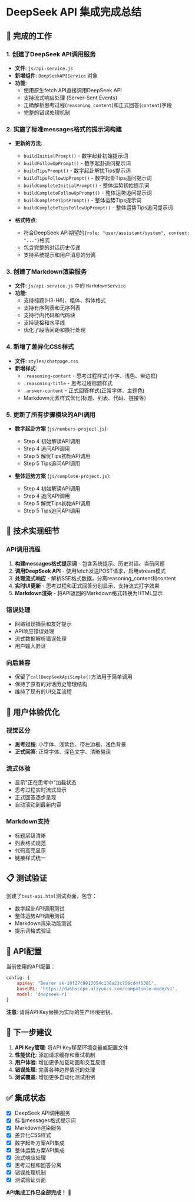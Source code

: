 # DeepSeek API 集成完成总结

## 🎯 完成的工作

### 1. 创建了DeepSeek API调用服务
- **文件**: `js/api-service.js`
- **新增组件**: `DeepSeekAPIService` 对象
- **功能**:
  - 使用原生fetch API直接调用DeepSeek API
  - 支持流式响应处理 (Server-Sent Events)
  - 正确解析思考过程(`reasoning_content`)和正式回答(`content`)字段
  - 完整的错误处理机制

### 2. 实施了标准messages格式的提示词构建
- **更新的方法**:
  - `buildInitialPrompt()` - 数字起卦初始提示词
  - `buildFollowUpPrompt()` - 数字起卦追问提示词
  - `buildTipsPrompt()` - 数字起卦解忧Tips提示词
  - `buildTipsFollowUpPrompt()` - 数字起卦Tips追问提示词
  - `buildCompleteInitialPrompt()` - 整体运势初始提示词
  - `buildCompleteFollowUpPrompt()` - 整体运势追问提示词
  - `buildCompleteTipsPrompt()` - 整体运势Tips提示词
  - `buildCompleteTipsFollowUpPrompt()` - 整体运势Tips追问提示词

- **格式特点**:
  - 符合DeepSeek API期望的`{role: "user/assistant/system", content: "..."}`格式
  - 包含完整的对话历史传递
  - 支持系统提示和用户消息的分离

### 3. 创建了Markdown渲染服务
- **文件**: `js/api-service.js` 中的 `MarkdownService`
- **功能**:
  - 支持标题(H3-H6)、粗体、斜体格式
  - 支持有序列表和无序列表
  - 支持行内代码和代码块
  - 支持链接和水平线
  - 优化了段落间距和换行处理

### 4. 新增了差异化CSS样式
- **文件**: `styles/chatpage.css`
- **新增样式**:
  - `.reasoning-content` - 思考过程样式(小字、浅色、带边框)
  - `.reasoning-title` - 思考过程标题样式
  - `.answer-content` - 正式回答样式(正常字体、主题色)
  - Markdown元素样式优化(标题、列表、代码、链接等)

### 5. 更新了所有步骤模块的API调用
- **数字起卦方案** (`js/numbers-project.js`):
  - Step 4 初始解读API调用
  - Step 4 追问API调用
  - Step 5 解忧Tips初始API调用
  - Step 5 Tips追问API调用

- **整体运势方案** (`js/complete-project.js`):
  - Step 4 初始解读API调用
  - Step 4 追问API调用
  - Step 5 解忧Tips初始API调用
  - Step 5 Tips追问API调用

## 🔧 技术实现细节

### API调用流程
1. **构建messages格式提示词** - 包含系统提示、历史对话、当前问题
2. **调用DeepSeek API** - 使用fetch发送POST请求，启用stream模式
3. **处理流式响应** - 解析SSE格式数据，分离reasoning_content和content
4. **实时UI更新** - 思考过程和正式回答分别显示，支持流式打字效果
5. **Markdown渲染** - 将API返回的Markdown格式转换为HTML显示

### 错误处理
- 网络错误捕获和友好提示
- API响应错误处理
- 流式数据解析错误处理
- 用户输入验证

### 向后兼容
- 保留了`callDeepSeekApiSimple()`方法用于简单调用
- 保持了原有的对话历史管理结构
- 维持了现有的UI交互流程

## 🎨 用户体验优化

### 视觉区分
- **思考过程**: 小字体、浅紫色、带左边框、浅色背景
- **正式回答**: 正常字体、深色文字、清晰易读

### 流式体验
- 显示"正在思考中"加载状态
- 思考过程实时流式显示
- 正式回答逐步呈现
- 自动滚动到最新内容

### Markdown支持
- 标题层级清晰
- 列表格式规范
- 代码高亮显示
- 链接样式统一

## 📋 测试验证

创建了`test-api.html`测试页面，包含：
- 数字起卦API调用测试
- 整体运势API调用测试
- Markdown渲染功能测试
- 提示词格式验证

## 🔑 API配置

当前使用的API配置：
```javascript
config: {
    apiKey: "Bearer sk-10f27c9913054c138a23c756cd4f5381",
    baseURL: 'https://dashscope.aliyuncs.com/compatible-mode/v1',
    model: 'deepseek-r1'
}
```

**注意**: 请将API Key替换为实际的生产环境密钥。

## 🚀 下一步建议

1. **API Key管理**: 将API Key移至环境变量或配置文件
2. **性能优化**: 添加请求缓存和重试机制
3. **用户体验**: 增加更多加载动画和交互反馈
4. **错误处理**: 完善各种边界情况的处理
5. **测试覆盖**: 增加更多自动化测试用例

## ✅ 集成状态

- [x] DeepSeek API调用服务
- [x] 标准messages格式提示词
- [x] Markdown渲染服务
- [x] 差异化CSS样式
- [x] 数字起卦方案API集成
- [x] 整体运势方案API集成
- [x] 流式响应处理
- [x] 思考过程和回答分离
- [x] 错误处理机制
- [x] 测试验证页面

**API集成工作已全部完成！** 🎉
